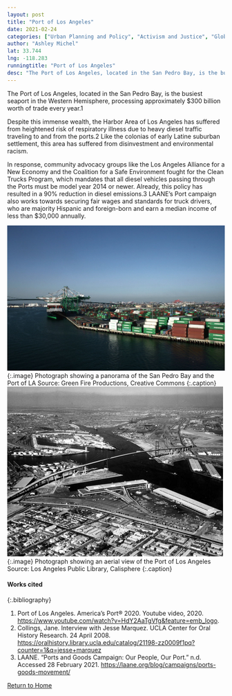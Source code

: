 ```yaml
---
layout: post
title: "Port of Los Angeles"
date: 2021-02-24
categories: ["Urban Planning and Policy", "Activism and Justice", "Global and Transnational"]
author: "Ashley Michel"
lat: 33.744
lng: -118.283
runningtitle: "Port of Los Angeles"
desc: "The Port of Los Angeles, located in the San Pedro Bay, is the busiest seaport in the Western Hemisphere, generating immense wealth, but also contributing to environmental racism."
---
```

The Port of Los Angeles, located in the San Pedro Bay, is the busiest seaport in the Western Hemisphere, processing approximately $300 billion worth of trade every year.1 

Despite this immense wealth, the Harbor Area of Los Angeles has suffered from heightened risk of respiratory illness due to heavy diesel traffic traveling to and from the ports.2 Like the colonias of early Latine suburban settlement, this area has suffered from disinvestment and environmental racism. 

In response, community advocacy groups like the Los Angeles Alliance for a New Economy and the Coalition for a Safe Environment fought for the Clean Trucks Program, which mandates that all diesel vehicles passing through the Ports must be model year 2014 or newer. Already, this policy has resulted in a 90% reduction in diesel emissions.3 LAANE’s Port campaign also works towards securing fair wages and standards for truck drivers, who are majority Hispanic and foreign-born and earn a median income of less than $30,000 annually.

![Port of Los Angeles](images/PortOfLosAngeles_AM_Pin3_Image1.jpg)
   {:.image} 
Photograph showing a panorama of the San Pedro Bay and the Port of LA Source: Green Fire Productions, Creative Commons
   {:.caption} 
![Port of Los Angeles, 1900s](images/PortOfLosAngeles_1900s_AM_Pin3_Image2.jpg)
   {:.image} 
Photograph showing an aerial view of the Port of Los Angeles Source: Los Angeles Public Library, Calisphere
   {:.caption} 

#### Works cited

{:.bibliography}
1. Port of Los Angeles. America’s Port® 2020. Youtube video, 2020. https://www.youtube.com/watch?v=HdY2AaTgVfg&feature=emb_logo.
2. Collings, Jane. Interview with Jesse Marquez. UCLA Center for Oral History Research. 24 April 2008. https://oralhistory.library.ucla.edu/catalog/21198-zz0009f1pq?counter=1&q=jesse+marquez
3. LAANE. “Ports and Goods Campaign: Our People, Our Port.” n.d. Accessed 28 February 2021. https://laane.org/blog/campaigns/ports-goods-movement/

[Return to Home](https://uclachicanxstudies.github.io/BarrioSuburbanisms/)
